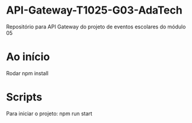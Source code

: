 # API-Gateway-T1025-G03-AdaTech
Repositório para API Gateway do projeto de eventos escolares do módulo 05

# Ao início
Rodar npm install

# Scripts
Para iniciar o projeto: npm run start
